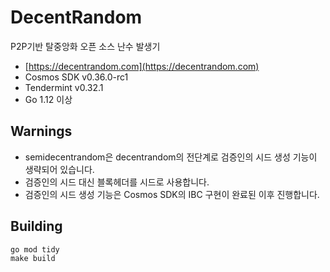 # DecentRandom

P2P기반 탈중앙화 오픈 소스 난수 발생기

- [https://decentrandom.com](https://decentrandom.com)
- Cosmos SDK v0.36.0-rc1
- Tendermint v0.32.1
- Go 1.12 이상

## Warnings

- semidecentrandom은 decentrandom의 전단계로 검증인의 시드 생성 기능이 생략되어 있습니다.
- 검증인의 시드 대신 블록헤더를 시드로 사용합니다.
- 검증인의 시드 생성 기능은 Cosmos SDK의 IBC 구현이 완료된 이후 진행합니다.

## Building

    go mod tidy
    make build
